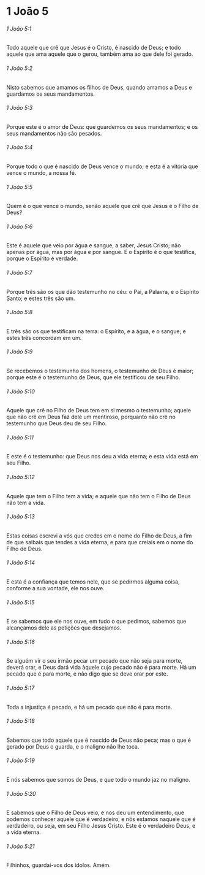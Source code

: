 # 1 João 5

###### 1 João 5:1

Todo aquele que crê que Jesus é o Cristo, é nascido de Deus; e todo aquele que ama aquele que o gerou, também ama ao que dele foi gerado.

###### 1 João 5:2

Nisto sabemos que amamos os filhos de Deus, quando amamos a Deus e guardamos os seus mandamentos.

###### 1 João 5:3

Porque este é o amor de Deus: que guardemos os seus mandamentos; e os seus mandamentos não são pesados.

###### 1 João 5:4

Porque todo o que é nascido de Deus vence o mundo; e esta é a vitória que vence o mundo, a nossa fé.

###### 1 João 5:5

Quem é o que vence o mundo, senão aquele que crê que Jesus é o Filho de Deus?

###### 1 João 5:6

Este é aquele que veio por água e sangue, a saber, Jesus Cristo; não apenas por água, mas por água e por sangue. E o Espírito é o que testifica, porque o Espírito é verdade.

###### 1 João 5:7

Porque três são os que dão testemunho no céu: o Pai, a Palavra, e o Espírito Santo; e estes três são um.

###### 1 João 5:8

E três são os que testificam na terra: o Espírito, e a água, e o sangue; e estes três concordam em um.

###### 1 João 5:9

Se recebemos o testemunho dos homens, o testemunho de Deus é maior; porque este é o testemunho de Deus, que ele testificou de seu Filho.

###### 1 João 5:10

Aquele que crê no Filho de Deus tem em si mesmo o testemunho; aquele que não crê em Deus faz dele um mentiroso, porquanto não crê no testemunho que Deus deu de seu Filho.

###### 1 João 5:11

E este é o testemunho: que Deus nos deu a vida eterna; e esta vida está em seu Filho.

###### 1 João 5:12

Aquele que tem o Filho tem a vida; e aquele que não tem o Filho de Deus não tem a vida.

###### 1 João 5:13

Estas coisas escrevi a vós que credes em o nome do Filho de Deus, a fim de que saibais que tendes a vida eterna, e para que creiais em o nome do Filho de Deus.

###### 1 João 5:14

E esta é a confiança que temos nele, que se pedirmos alguma coisa, conforme a sua vontade, ele nos ouve.

###### 1 João 5:15

E se sabemos que ele nos ouve, em tudo o que pedimos, sabemos que alcançamos dele as petições que desejamos.

###### 1 João 5:16

Se alguém vir o seu irmão pecar um pecado que não seja para morte, deverá orar, e Deus dará vida àquele cujo pecado não é para morte. Há um pecado que é para morte, e não digo que se deve orar por este.

###### 1 João 5:17

Toda a injustiça é pecado, e há um pecado que não é para morte.

###### 1 João 5:18

Sabemos que todo aquele que é nascido de Deus não peca; mas o que é gerado por Deus o guarda, e o maligno não lhe toca.

###### 1 João 5:19

E nós sabemos que somos de Deus, e que todo o mundo jaz no maligno.

###### 1 João 5:20

E sabemos que o Filho de Deus veio, e nos deu um entendimento, que podemos conhecer aquele que é verdadeiro; e nós estamos naquele que é verdadeiro, ou seja, em seu Filho Jesus Cristo. Este é o verdadeiro Deus, e a vida eterna.

###### 1 João 5:21

Filhinhos, guardai-vos dos ídolos. Amém.

